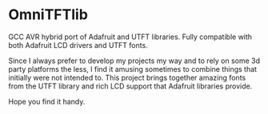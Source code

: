 # OmniTFTlib
GCC AVR hybrid port of Adafruit and UTFT libraries. Fully compatible with both Adafruit LCD drivers and UTFT fonts.

Since I always prefer to develop my projects my way and to rely on some 3d party platforms the less,
I find it amusing sometimes to combine things that initially were not intended to. 
This project brings together amazing fonts from the UTFT library and rich LCD support that Adafruit libraries provide.

Hope you find it handy.
